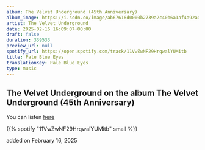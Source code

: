 ```yaml
---
album: The Velvet Underground (45th Anniversary)
album_image: https://i.scdn.co/image/ab67616d0000b2739a2c40b6a1af4a92aac991c5
artist: The Velvet Underground
date: 2025-02-16 16:09:07+00:00
draft: false
duration: 339533
preview_url: null
spotify_url: https://open.spotify.com/track/11VwZwNF29HrqwalYUMitb
title: Pale Blue Eyes
translationKey: Pale Blue Eyes
type: music
---
```


## The Velvet Underground on the album The Velvet Underground (45th Anniversary)

You can listen [here](https://open.spotify.com/track/11VwZwNF29HrqwalYUMitb)

{{% spotify "11VwZwNF29HrqwalYUMitb" small %}}

added on February 16, 2025